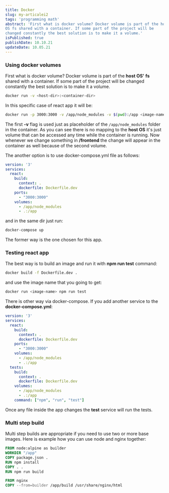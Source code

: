 ```yaml
---
title: Docker
slug: my-articalei2
tags: 'programming math'
abstract: 'First what is docker volume? Docker volume is part of the host
OS fs shared with a container. If some part of the project will be
changed constantly the best solution is to make it a volume.'
isPublished: true
publishDate: 10.10.21
updateDate: 10.05.21
---
```


### Using docker volumes

First what is docker volume? Docker volume is part of the **host OS'** **fs**
shared with a container. If some part of the project will be changed constantly
the best solution is to make it a volume.

~~~ Bash
docker run -v <host-dir>:<container-dir>
~~~

In this specific case of react app it will be:

~~~ Bash
docker run -p 3000:3000 -v /app/node_modules -v $(pwd):/app <image-name>
~~~

The first **-v** flag is used just as placeholder of the `/app/node_modules`
folder in the container. As you can see there is no mapping to the **host OS**
it's just volume that can be accessed any time while the container is running.
Now whenever we change something in **/frontend** the change will appear in the
container as well because of the second volume.

The another option is to use docker-compose.yml file as follows:

~~~ yml
version: '3'
services:
  react:
    build:
      context: .
      dockerfile: Dockerfile.dev
    ports:
      - "3000:3000"
    volumes:
      - /app/node_modules
      - .:/app
~~~

and in the same dir just run:

~~~ Bash
docker-compose up
~~~

The former way is the one chosen for this app.

### Testing react app

The best way is to build an image and run it with **npm run test** command:

~~~ Bash
docker build -f Dockerfile.dev .
~~~

and use the image name that you going to get:

~~~ Bash
docker run <image-name> npm run test
~~~

There is other way via docker-compose. If you add another service to the
**docker-compose.yml**:

~~~ yml
version: '3'
services:
  react:
    build:
      context: .
      dockerfile: Dockerfile.dev
    ports:
      - "3000:3000"
    volumes:
      - /app/node_modules
      - .:/app
  tests:
    build:
      context: .
      dockerfile: Dockerfile.dev
    volumes:
      - /app/node_modules
      - .:/app
    command: ["npm", "run", "test"]
~~~

Once any file inside the app changes the **test** service will
run the tests.

### Multi step build

Multi step builds are appropriate if you need to use two or more base images.
Here is example how you can use node and nginx together:


~~~ dockerfile
FROM node:alpine as builder
WORKDIR "/app"
COPY package.json .
RUN npm install
COPY . .
RUN npm run build

FROM nginx
COPY --from=builder /app/build /usr/share/nginx/html
~~~
